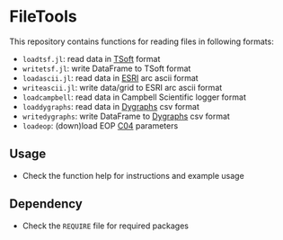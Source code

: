 FileTools
=========
This repository contains functions for reading files in following formats:
* `loadtsf.jl`: read data in [TSoft](http://seismologie.oma.be/en/downloads/tsoft) format
* `writetsf.jl`: write DataFrame to TSoft format
* `loadascii.jl`: read data in [ESRI](https://en.wikipedia.org/wiki/Esri_grid) arc ascii format
* `writeascii.jl`: write data/grid to ESRI arc ascii format
* `loadcampbell`: read data in Campbell Scientific logger format
* `loaddygraphs`: read data in [Dygraphs](http://dygraphs.com/tutorial.html) csv format
* `writedygraphs`: write DataFrame to [Dygraphs](http://dygraphs.com/tutorial.html) csv format
* `loadeop`: (down)load EOP [C04](http://hpiers.obspm.fr/iers/eop/eopc04/eopc04_IAU2000.62-now) parameters

## Usage
* Check the function help for instructions and example usage

## Dependency
* Check the `REQUIRE` file for required packages
